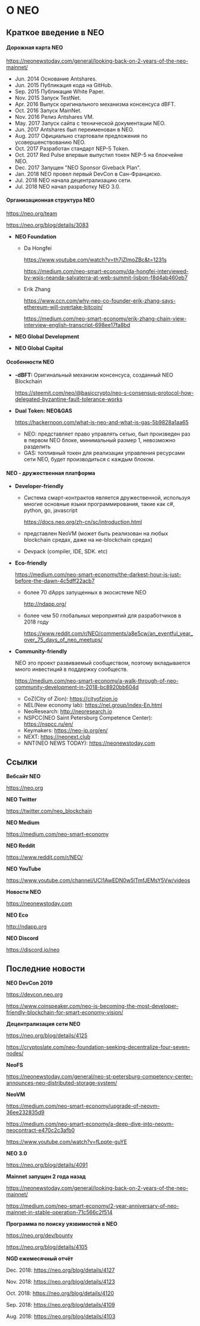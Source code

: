 # О NEO

## Краткое введение в NEO

#### Дорожная карта NEO

<https://neonewstoday.com/general/looking-back-on-2-years-of-the-neo-mainnet/>

- Jun. 2014  Основание Antshares. 
- Jun. 2015  Публикация кода на GitHub.
- Sep. 2015  Публикация White Paper.
- Nov. 2015  Запуск TestNet.
- Apr. 2016  Выпуск оригинального механизма консенсуса dBFT.
- Oct. 2016  Запуск MainNet.
- Nov. 2016  Релиз Antshares VM.
- May. 2017  Запуск сайта с технической документации NEO. 
- Jun. 2017  Antshares был переименован в NEO.
- Aug. 2017  Официально стартовали предложения по усовершенствованию NEO.
- Oct. 2017  Разработан стандарт NEP-5 Token. 
- Oct. 2017  Red Pulse впервые выпустил токен NEP-5 на блокчейне NEO. 
- Dec. 2017  Запущен "NEO Sponsor Giveback Plan".
- Jan. 2018  NEO провел первый DevCon в Сан-Франциско.
- Jul. 2018  NEO начала децентрализацию сети.
- Jul. 2018  NEO начал разработку NEO 3.0. 

#### Организационная структура NEO

<https://neo.org/team>

<https://neo.org/blog/details/3083>

- **NEO Foundation**

  - Da Hongfei

    <https://www.youtube.com/watch?v=th7jZlmoZBc&t=1231s>

    <https://medium.com/neo-smart-economy/da-hongfei-interviewed-by-wsjs-neanda-salvaterra-at-web-summit-lisbon-f8d4ab460eb7>

  - Erik Zhang 

    <https://www.ccn.com/why-neo-co-founder-erik-zhang-says-ethereum-will-overtake-bitcoin/>

    <https://medium.com/neo-smart-economy/erik-zhang-chain-view-interview-english-transcript-698ee17fa8bd>

- **NEO Global Development**
- **NEO Global Capital** 

#### Особенности NEO

- **-dBFT:** Оригинальный механизм консенсуса, созданный NEO Blockchain

  <https://steemit.com/neo/@basiccrypto/neo-s-consensus-protocol-how-delegated-byzantine-fault-tolerance-works>

- **Dual Token: NEO&GAS**

  <https://hackernoon.com/what-is-neo-and-what-is-gas-5b9828a1aa65>

  - NEO: представляет право управлять сетью, был произведен раз в первом NEO блоке, минимальный размер 1, невозможно разделить
  - GAS: топливный токен для реализации управления ресурсами сети NEO, будет производиться с каждым блоком. 

#### NEO - дружественная платформа

- **Developer-friendly**
  - Система смарт-контрактов является дружественной, используя многие основные языки программирования, такие как c#, python, go, javascript

    <https://docs.neo.org/zh-cn/sc/introduction.html>

  - представлен NeoVM (может быть реализован на любых blockchain средах, даже на не-blockchain средах)

  - Devpack (compiler, IDE, SDK. etc)

- **Eco-friendly**

  <https://medium.com/neo-smart-economy/the-darkest-hour-is-just-before-the-dawn-4c5dff22acb7>
  - более 70 dApps запущенных в экосистеме NEO

    <http://ndapp.org/>

  - более чем 50 глобальных мероприятий для разработчиков в 2018 году

    <https://www.reddit.com/r/NEO/comments/a8e5cw/an_eventful_year_over_75_days_of_neo_meetups/>

- **Community-friendly**

  NEO это проект развиваемый сообществом, поэтому вкладывается много инвестиций в поддержку сообществ.

  <https://medium.com/neo-smart-economy/a-walk-through-of-neo-community-development-in-2018-bc8920bb604d>
  - CoZ(City of Zion): <https://cityofzion.io>
  - NEL(New economy lab): <https://nel.group/index-En.html>
  - NeoResearch: <http://neoresearch.io>
  - NSPCC(NEO Saint Petersburg Competence Center): <https://nspcc.ru/en/>
  - Keymakers: <https://neo-jp.org/en/>
  - NEXT: <https://neonext.club>
  - NNT(NEO NEWS TODAY): <https://neonewstoday.com>

## Ссылки

**Вебсайт NEO**

<https://neo.org> 

**NEO Twitter**

<https://twitter.com/neo_blockchain> 

**NEO Medium**

<https://medium.com/neo-smart-economy> 

**NEO Reddit**

<https://www.reddit.com/r/NEO/> 

**NEO YouTube**

<https://www.youtube.com/channel/UCl1AwEDN0w5lTmfJEMsY5Vw/videos> 

**Новости NEO**

<https://neonewstoday.com> 

**NEO Eco**

<http://ndapp.org> 

**NEO Discord**

<https://discord.io/neo>

## Последние новости

**NEO DevCon 2019**

<https://devcon.neo.org>

<https://www.coinspeaker.com/neo-is-becoming-the-most-developer-friendly-blockchain-for-smart-economy-vision/>

**Децентрализация сети NEO**

<https://neo.org/blog/details/4125>

<https://cryptoslate.com/neo-foundation-seeking-decentralize-four-seven-nodes/>

**NeoFS**

<https://neonewstoday.com/general/neo-st-petersburg-competency-center-announces-neo-distributed-storage-system/>

**NeoVM**

<https://medium.com/neo-smart-economy/upgrade-of-neovm-36ee232835d9>

<https://medium.com/neo-smart-economy/a-deep-dive-into-neovm-neocontract-e470c2c3afb0>

<https://www.youtube.com/watch?v=fLppte-guYE>

**NEO 3.0**

<https://neo.org/blog/details/4091>

**Mainnet запущен 2 года назад**

<https://neonewstoday.com/general/looking-back-on-2-years-of-the-neo-mainnet/>

<https://medium.com/neo-smart-economy/2-year-anniversary-of-neo-mainnet-in-stable-operation-71c566c2f514>

**Программа по поиску уязвимостей в NEO**

<https://neo.org/dev/bounty>

<https://neo.org/blog/details/4105>

**NGD ежемесячный отчёт**

Dec. 2018: <https://neo.org/blog/details/4127>

Nov. 2018: <https://neo.org/blog/details/4123>

Oct. 2018: <https://neo.org/blog/details/4120>

Sep. 2018: <https://neo.org/blog/details/4109>

Aug. 2018: <https://neo.org/blog/details/4103>